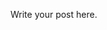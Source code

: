 <!--
.. title: Docker, Makefile & Postgres
.. slug: docker-makefile-postgres
.. date: 2021-02-11 19:58:52 UTC+01:00
.. tags: 
.. category: 
.. link: 
.. description: 
.. type: text
.. status: draft
-->

Write your post here.
